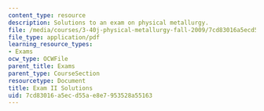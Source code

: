 ```yaml
---
content_type: resource
description: Solutions to an exam on physical metallurgy.
file: /media/courses/3-40j-physical-metallurgy-fall-2009/7cd83016a5ecd55ae8e7953528a55163_MIT3_40JF09_exam2_sol.pdf
file_type: application/pdf
learning_resource_types:
- Exams
ocw_type: OCWFile
parent_title: Exams
parent_type: CourseSection
resourcetype: Document
title: Exam II Solutions
uid: 7cd83016-a5ec-d55a-e8e7-953528a55163
---
```

